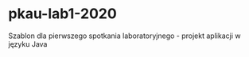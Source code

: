 # pkau-lab1-2020
Szablon dla pierwszego spotkania laboratoryjnego - projekt aplikacji w języku Java
